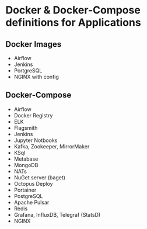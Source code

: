 # Docker & Docker-Compose definitions for Applications

## Docker Images

- Airflow
- Jenkins
- PortgreSQL
- NGINX with config

## Docker-Compose

- Airflow
- Docker Registry
- ELK
- Flagsmith
- Jenkins
- Jupyter Notbooks
- Kafka, Zookeeper, MirrorMaker
- KSql
- Metabase
- MongoDB
- NATs
- NuGet server (baget)
- Octopus Deploy
- Portainer
- PostgreSQL
- Apache Pulsar
- Redis
- Grafana, InfluxDB, Telegraf (StatsD)
- NGINX
